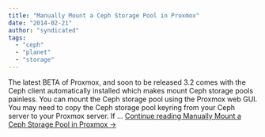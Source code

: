 ```yaml
---
title: "Manually Mount a Ceph Storage Pool in Proxmox"
date: "2014-02-21"
author: "syndicated"
tags: 
  - "ceph"
  - "planet"
  - "storage"
---
```


The latest BETA of Proxmox, and soon to be released 3.2 comes with the Ceph client automatically installed which makes mount Ceph storage pools painless. You can mount the Ceph storage pool using the Proxmox web GUI. You may need to copy the Ceph storage pool keyring from your Ceph server to your Proxmox server. If … [Continue reading Manually Mount a Ceph Storage Pool in Proxmox →](http://www.jamescoyle.net/how-to/1253-manually-mount-a-ceph-storage-pool-in-proxmox)
